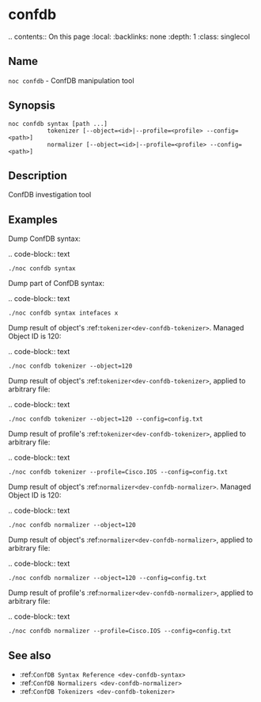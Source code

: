 

# confdb

.. contents:: On this page
    :local:
    :backlinks: none
    :depth: 1
    :class: singlecol

Name
----
`noc confdb` - ConfDB manipulation tool

Synopsis
--------

    noc confdb syntax [path ...]
               tokenizer [--object=<id>|--profile=<profile> --config=<path>]
               normalizer [--object=<id>|--profile=<profile> --config=<path>]

Description
-----------
ConfDB investigation tool

Examples
--------

Dump ConfDB syntax:

.. code-block:: text

    ./noc confdb syntax

Dump part of ConfDB syntax:

.. code-block:: text

    ./noc confdb syntax intefaces x

Dump result of object's :ref:`tokenizer<dev-confdb-tokenizer>`.
Managed Object ID is 120:

.. code-block:: text

    ./noc confdb tokenizer --object=120

Dump result of object's :ref:`tokenizer<dev-confdb-tokenizer>`,
applied to arbitrary file:

.. code-block:: text

    ./noc confdb tokenizer --object=120 --config=config.txt

Dump result of profile's :ref:`tokenizer<dev-confdb-tokenizer>`,
applied to arbitrary file:

.. code-block:: text

    ./noc confdb tokenizer --profile=Cisco.IOS --config=config.txt

Dump result of object's :ref:`normalizer<dev-confdb-normalizer>`.
Managed Object ID is 120:

.. code-block:: text

    ./noc confdb normalizer --object=120

Dump result of object's :ref:`normalizer<dev-confdb-normalizer>`,
applied to arbitrary file:

.. code-block:: text

    ./noc confdb normalizer --object=120 --config=config.txt

Dump result of profile's :ref:`normalizer<dev-confdb-normalizer>`,
applied to arbitrary file:

.. code-block:: text

    ./noc confdb normalizer --profile=Cisco.IOS --config=config.txt

See also
--------
* :ref:`ConfDB Syntax Reference <dev-confdb-syntax>`
* :ref:`ConfDB Normalizers <dev-confdb-normalizer>`
* :ref:`ConfDB Tokenizers <dev-confdb-tokenizer>`

